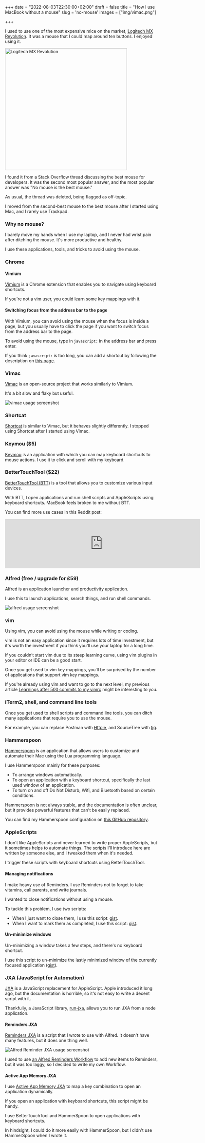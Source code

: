 +++
date = "2022-08-03T22:30:00+02:00"
draft = false
title = "How I use MacBook without a mouse"
slug = 'no-mouse'
images = ["img/vimac.png"]

+++

I used to use one of the most expensive mice on the market,
[Logitech MX Revolution](https://www.cnet.com/reviews/logitech-mx-revolution-review/).
It was a mouse that I could map around ten buttons. I enjoyed using it.

<img src="/img/1200px-Logitech_MX_Revolution_a.png" alt="Logitech MX Revolution" width="400px" />

I found it from a Stack Overflow thread discussing the best mouse for developers.
It was the second most popular answer, and the most popular answer was "No mouse is the best mouse."

As usual, the thread was deleted, being flagged as off-topic.

I moved from the second-best mouse to the best mouse after I started using Mac, and I rarely use Trackpad.

### Why no mouse?

I barely move my hands when I use my laptop, and I never had wrist pain after ditching the mouse. 
It's more productive and healthy.

I use these applications, tools, and tricks to avoid using the mouse.

### Chrome

#### Vimium

[Vimium](https://chrome.google.com/webstore/detail/vimium/dbepggeogbaibhgnhhndojpepiihcmeb?hl=en)
is a Chrome extension that enables you to navigate using keyboard shortcuts.

If you're not a vim user, you could learn some key mappings with it.

#### Switching focus from the address bar to the page

With Vimium, you can avoid using the mouse when the focus is inside a page, but you usually have to click the page if you want to switch focus from the address bar to the page.

To avoid using the mouse, type in `javascript:` in the address bar and press enter.

If you think `javascript:` is too long, you can add a shortcut by following the description on [this page](https://stackoverflow.com/a/30567119/524588).

### Vimac

[Vimac](https://vimacapp.com/)
is an open-source project that works similarly to Vimium.

It's a bit slow and flaky but useful.

<img src="/img/vimac.png" alt="vimac usage screenshot" />

### Shortcat

[Shortcat](https://shortcat.app/)
is similar to Vimac, but it behaves slightly differently.
I stopped using Shortcat after I started using Vimac.

### Keymou ($5)

[Keymou](https://manytricks.com/keymou/)
is an application with which you can map keyboard shortcuts to mouse actions.
I use it to click and scroll with my keyboard.

### BetterTouchTool ($22)

[BetterTouchTool (BTT)](https://folivora.ai/)
is a tool that allows you to customize various input devices.

With BTT, I open applications and run shell scripts and AppleScripts using keyboard shortcuts.
MacBook feels broken to me without BTT.

You can find more use cases in this Reddit post:
<iframe id="reddit-embed" src="https://www.redditmedia.com/r/MacOS/comments/nke8g6/bettertouchtool_is_one_of_the_most_worthit/?ref_source=embed&amp;ref=share&amp;embed=true&amp;showmedia=false" sandbox="allow-scripts allow-same-origin allow-popups" style="border: none;" height="162" width="640" scrolling="no"></iframe>

### Alfred (free / upgrade for £59)

[Alfred](https://www.alfredapp.com/)
is an application launcher and productivity application.

I use this to launch applications, search things, and run shell commands. 

<img src="/img/alfred.png" alt="alfred usage screenshot" />

### vim

Using vim, you can avoid using the mouse while writing or coding.

vim is not an easy application since it requires lots of time investment, but it's worth the investment if you think you'll use your laptop for a long time. 

If you couldn’t start vim due to its steep learning curve, using vim plugins in your editor or IDE can be a good start.

Once you get used to vim key mappings, you'll be surprised by the number of applications that support vim key mappings.

If you're already using vim and want to go to the next level, my previous article [Learnings after 500 commits to my vimrc](https://iamsang.com/en/2022/04/13/vimrc/) might be interesting to you.

### iTerm2, shell, and command line tools

Once you get used to shell scripts and command line tools, you can ditch many applications that require you to use the mouse.

For example, you can replace Postman with [Httpie](https://httpie.io/), and SourceTree with [tig](https://jonas.github.io/tig/).

### Hammerspoon

[Hammerspoon](https://www.hammerspoon.org/) is an application that allows users to customize and automate their Mac using the Lua programming language.

I use Hammerspoon mainly for these purposes:
* To arrange windows automatically.
* To open an application with a keyboard shortcut, specifically the last used window of an application.
* To turn on and off Do Not Disturb, Wifi, and Bluetooth based on certain conditions.

Hammerspoon is not always stable, and the documentation is often unclear, but it provides powerful features that can't be easily replaced.

You can find my Hammerspoon configuration on [this GitHub repository](https://github.com/Sangdol/hammerspoon-config).

### AppleScripts

I don't like AppleScripts and never learned to write proper AppleScripts, but it sometimes helps to automate things. The scripts I'll introduce here are written by someone else, and I tweaked them when it's needed.

I trigger these scripts with keyboard shortcuts using BetterTouchTool.

#### Managing notifications

I make heavy use of Reminders. I use Reminders not to forget to take vitamins, call parents, and write journals. 

I wanted to close notifications without using a mouse. 

To tackle this problem, I use two scripts:

* When I just want to close them, I use this script: [gist](https://gist.github.com/Sangdol/7aed31e13f68b8f916045b5b3f1938b5).
* When I want to mark them as completed, I use this script: [gist](https://gist.github.com/Sangdol/4d3122f61f1d923718342c55146224b6).

#### Un-minimize windows

Un-minimizing a window takes a few steps, and there's no keyboard shortcut.

I use this script to un-minimize the lastly minimized window of the currently focused application ([gist](https://gist.github.com/Sangdol/bff520b39778e268aef45a7f592596aa)).

### JXA (JavaScript for Automation)

[JXA](https://developer.apple.com/library/archive/releasenotes/InterapplicationCommunication/RN-JavaScriptForAutomation/Articles/Introduction.html) is a JavaScript replacement for AppleScript. Apple introduced it long ago, but the documentation is horrible, so it's not easy to write a decent script with it.

Thankfully, a JavaScript library, [run-jxa](https://github.com/sindresorhus/run-jxa), allows you to run JXA from a node application.

#### Reminders JXA

[Reminders JXA](https://github.com/Sangdol/reminders-jxa) is a script that I wrote to use with Alfred. It doesn't have many features, but it does one thing well.

<img src="/img/alfred-reminders-jxa.png" alt="Alfred Reminder JXA usage screenshot" />

I used to use [an Alfred Reminders Workflow](https://github.com/surrealroad/alfred-reminders) to add new items to Reminders, but it was too laggy, so I decided to write my own Workflow.

#### Active App Memory JXA

I use [Active App Memory JXA](https://github.com/Sangdol/active-app-memory-jxa) to map a key combination to open an application dynamically.

If you open an application with keyboard shortcuts, this script might be handy.

I use BetterTouchTool and HammerSpoon to open applications with keyboard shortcuts.

In hindsight, I could do it more easily with HammerSpoon, but I didn't use HammerSpoon when I wrote it.
